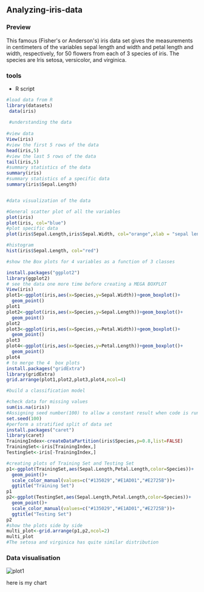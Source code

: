 ## Analyzing-iris-data 
### Preview


This famous (Fisher's or Anderson's) iris data set gives the measurements in centimeters of the variables sepal length and width and petal length and width, respectively, for 50 flowers from each of 3 species of iris. The species are Iris setosa, versicolor, and virginica.


### tools

 - R script

```R script
#load data from R 
library(datasets)
 data(iris)
 
 #understanding the data
 
#view data
View(iris)
#view the first 5 rows of the data
head(iris,5)
#view the last 5 rows of the data
tail(iris,5)
#summary statistics of the data
summary(iris)
#summary statistics of a specific data
summary(iris$Sepal.Length)


#data visualization of the data

#General scatter plot of all the variables
plot(iris)
plot(iris, col="blue")
#plot specific data
plot(iris$Sepal.Length,iris$Sepal.Width, col="orange",xlab = "sepal length",ylab="sepal width",main = "sepal length vs sepal width")

#histogram
hist(iris$Sepal.Length, col="red")

#show the Box plots for 4 variables as a function of 3 classes

install.packages("ggplot2")
library(ggplot2)
# see the data one more time before creating a MEGA BOXPLOT
View(iris)
plot1<-ggplot(iris,aes(x=Species,y=Sepal.Width))+geom_boxplot()+
  geom_point()
plot1
plot2<-ggplot(iris,aes(x=Species,y=Sepal.Length))+geom_boxplot()+
  geom_point()
plot2
plot3<-ggplot(iris,aes(x=Species,y=Petal.Width))+geom_boxplot()+
  geom_point()
plot3
plot4<-ggplot(iris,aes(x=Species,y=Petal.Length))+geom_boxplot()+
  geom_point()
plot4
# to merge the 4  box plots 
install.packages("gridExtra")
library(gridExtra)
grid.arrange(plot1,plot2,plot3,plot4,ncol=4)

#build a classification model

#check data for missing values
sum(is.na(iris))
#Assigning seed number(100) to allow a constant result when code is run
set.seed(100)
#perform a stratified split of data set
install.packages("caret")
library(caret)
TrainingIndex<-createDataPartition(iris$Species,p=0.8,list=FALSE)
TrainingSet<-iris[TrainingIndex,]
TestingSet<-iris[-TrainingIndex,]

#creating plots of Training Set and Testing Set
p1<-ggplot(TrainingSet,aes(Sepal.Length,Petal.Length,color=Species))+
  geom_point()+
  scale_color_manual(values=c("#135029","#E1AD01","#E2725B"))+
  ggtitle("Training Set")
p1
p2<-ggplot(TestingSet,aes(Sepal.Length,Petal.Length,color=Species))+
  geom_point()+
  scale_color_manual(values=c("#135029","#E1AD01","#E2725B"))+
  ggtitle("Testing Set")
p2
#show the plots side by side
multi_plot<-grid.arrange(p1,p2,ncol=2)
multi_plot
#The setosa and virginica has quite similar distribution
```



### Data visualisation



![plot1](https://github.com/user-attachments/assets/a17adb00-81ed-4faa-bc63-b11ef5c8e0b5)








here is my chart
